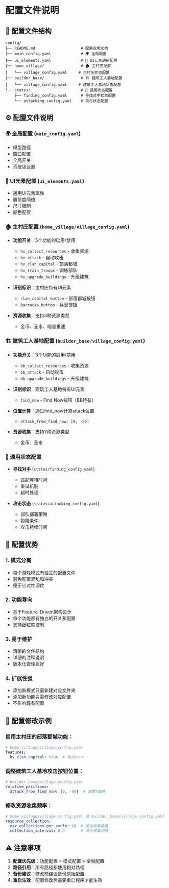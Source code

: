 # 配置文件说明

## 📁 配置文件结构

```
config/
├── README.md                    # 配置说明文档
├── main_config.yaml             # 🌍 全局配置
├── ui_elements.yaml             # 🎨 UI元素通用配置
├── home_village/                # 🏠 主村庄配置
│   └── village_config.yaml     # 主村庄状态配置
├── builder_base/                # 🏗️ 建筑工人基地配置
│   └── village_config.yaml     # 建筑工人基地状态配置
└── states/                      # 🔄 通用状态配置
    ├── finding_config.yaml      # 寻找对手状态配置
    └── attacking_config.yaml    # 攻击状态配置
```

## ⚙️ 配置文件说明

### 🌍 全局配置 (`main_config.yaml`)
- 模型路径
- 窗口配置
- 全局开关
- 系统级设置

### 🎨 UI元素配置 (`ui_elements.yaml`)
- 通用UI元素属性
- 置信度阈值
- 尺寸限制
- 颜色配置

### 🏠 主村庄配置 (`home_village/village_config.yaml`)
- **功能开关**：5个功能的启用/禁用
  - `hv_collect_resources` - 收集资源
  - `hv_attack` - 自动攻击
  - `hv_clan_capital` - 部落都城
  - `hv_train_troops` - 训练部队
  - `hv_upgrade_buildings` - 升级建筑

- **识别标识**：主村庄特有UI元素
  - `clan_capital_button` - 部落都城按钮
  - `barracks_button` - 兵营按钮

- **资源收集**：支持3种资源类型
  - 金币、圣水、暗黑重油

### 🏗️ 建筑工人基地配置 (`builder_base/village_config.yaml`)
- **功能开关**：3个功能的启用/禁用
  - `bb_collect_resources` - 收集资源
  - `bb_attack` - 自动攻击
  - `bb_upgrade_buildings` - 升级建筑

- **识别标识**：建筑工人基地特有UI元素
  - `find_now` - Find Now按钮（BB特有）

- **位置计算**：通过find_now计算attack位置
  - `attack_from_find_now: [0, -50]`

- **资源收集**：支持2种资源类型
  - 金币、圣水

### 🔄 通用状态配置
- **寻找对手** (`states/finding_config.yaml`)
  - 匹配等待时间
  - 重试机制
  - 超时处理

- **攻击状态** (`states/attacking_config.yaml`)
  - 部队部署策略
  - 投降条件
  - 攻击持续时间

## 🎯 配置优势

### 1. **模式分离**
- 每个游戏模式有独立的配置文件
- 避免配置混乱和冲突
- 便于针对性调优

### 2. **功能导向**
- 基于Feature-Driven架构设计
- 每个功能都有独立的开关和配置
- 支持细粒度控制

### 3. **易于维护**
- 清晰的文件结构
- 详细的注释说明
- 版本化管理友好

### 4. **扩展性强**
- 添加新模式只需新建对应文件夹
- 添加新功能只需修改对应配置
- 不影响现有配置

## 🔧 配置修改示例

### 启用主村庄的部落都城功能：
```yaml
# home_village/village_config.yaml
features:
  hv_clan_capital: true  # 改为true
```

### 调整建筑工人基地攻击按钮位置：
```yaml
# builder_base/village_config.yaml  
relative_positions:
  attack_from_find_now: [0, -60]  # 调整Y偏移
```

### 修改资源收集频率：
```yaml
# home_village/village_config.yaml 或 builder_base/village_config.yaml
resource_collection:
  max_collections_per_cycle: 10  # 增加收集数量
  collection_interval: 0.3       # 减少收集间隔
```

## ⚠️ 注意事项

1. **配置优先级**：功能配置 > 模式配置 > 全局配置
2. **路径引用**：所有路径都使用相对路径
3. **备份建议**：修改前建议备份原始配置
4. **重启生效**：配置修改后需要重启程序才能生效
